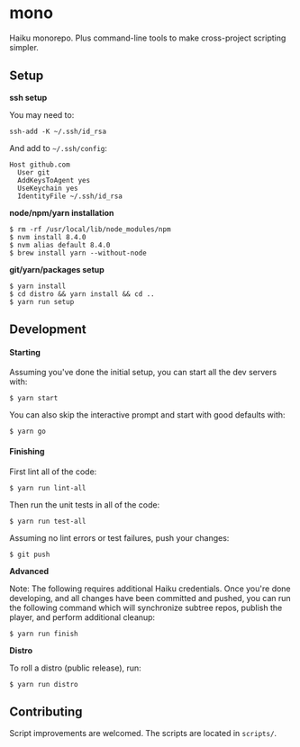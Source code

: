 # mono

Haiku monorepo. Plus command-line tools to make cross-project scripting simpler.

## Setup

**ssh setup**

You may need to:

    ssh-add -K ~/.ssh/id_rsa

And add to `~/.ssh/config`:

    Host github.com
      User git
      AddKeysToAgent yes
      UseKeychain yes
      IdentityFile ~/.ssh/id_rsa

**node/npm/yarn installation**

    $ rm -rf /usr/local/lib/node_modules/npm
    $ nvm install 8.4.0
    $ nvm alias default 8.4.0
    $ brew install yarn --without-node

**git/yarn/packages setup**

    $ yarn install
    $ cd distro && yarn install && cd ..
    $ yarn run setup

## Development

#### Starting

Assuming you've done the initial setup, you can start all the dev servers with:

    $ yarn start

You can also skip the interactive prompt and start with good defaults with:

    $ yarn go

#### Finishing

First lint all of the code:

    $ yarn run lint-all

Then run the unit tests in all of the code:

    $ yarn run test-all

Assuming no lint errors or test failures, push your changes:

    $ git push

**Advanced**

Note: The following requires additional Haiku credentials. Once you're done developing, and all changes have been committed and pushed, you can run the following command which will synchronize subtree repos, publish the player, and perform additional cleanup:

    $ yarn run finish

**Distro**

To roll a distro (public release), run:

    $ yarn run distro

## Contributing

Script improvements are welcomed. The scripts are located in `scripts/`.
